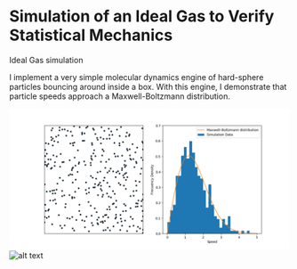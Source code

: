 # Simulation of an Ideal Gas to Verify Statistical Mechanics
Ideal Gas simulation

I implement a very simple molecular dynamics engine of hard-sphere particles
bouncing around inside a box. With this engine, I demonstrate that particle speeds approach a
Maxwell-Boltzmann distribution.

![N|Solid](/example.png)
![alt text](https://raw.githubusercontent.com/zenith997/Ideal-Gas-simulation/master/example.png)
